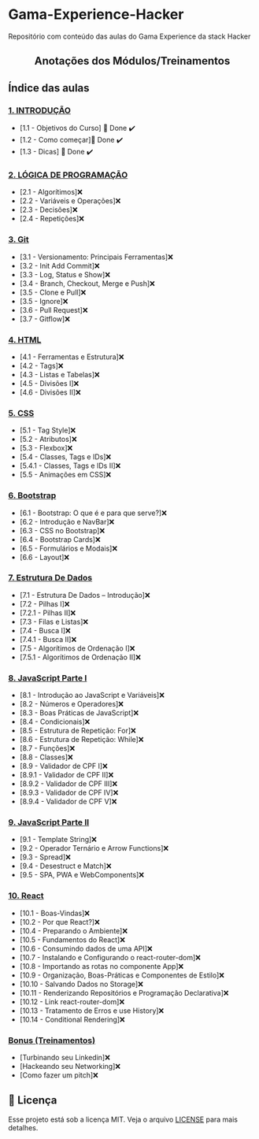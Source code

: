 # Gama-Experience-Hacker
Repositório com conteúdo das aulas do Gama Experience da stack Hacker


<h2 align="center">
  Anotações dos Módulos/Treinamentos
</h2>

## Índice das aulas

 ### [1. INTRODUÇÃO]()
- [1.1 - Objetivos do Curso] 👊 Done :heavy_check_mark:
- [1.2 - Como começar]👊 Done :heavy_check_mark:
- [1.3 - Dicas] 👊 Done :heavy_check_mark:
 ### [2. LÓGICA DE PROGRAMAÇÃO]()
- [2.1 - Algorítimos]❌
- [2.2 - Variáveis e Operações]❌
- [2.3 - Decisões]❌
- [2.4 - Repetições]❌
### [3. Git]()
- [3.1 - Versionamento: Principais Ferramentas]❌
- [3.2 - Init Add Commit]❌
- [3.3 - Log, Status e Show]❌
- [3.4 - Branch, Checkout, Merge e Push]❌
- [3.5 - Clone e Pull]❌
- [3.5 - Ignore]❌
- [3.6 - Pull Request]❌
- [3.7 - Gitflow]❌
### [4. HTML]()
- [4.1 - Ferramentas e Estrutura]❌
- [4.2 - Tags]❌
- [4.3 - Listas e Tabelas]❌
- [4.5 - Divisões I]❌
- [4.6 - Divisões II]❌
### [5. CSS]()
- [5.1 - Tag Style]❌
- [5.2 - Atributos]❌
- [5.3 - Flexbox]❌
- [5.4 - Classes, Tags e IDs]❌
- [5.4.1 - Classes, Tags e IDs II]❌
- [5.5 - Animações em CSS]❌
### [6. Bootstrap]()
- [6.1 - Bootstrap: O que é e para que serve?]❌
- [6.2 - Introdução e NavBar]❌
- [6.3 - CSS no Bootstrap]❌
- [6.4 - Bootstrap Cards]❌
- [6.5 - Formulários e Modais]❌
- [6.6 - Layout]❌
### [7. Estrutura De Dados]()
- [7.1 - Estrutura De Dados – Introdução]❌
- [7.2 - Pilhas I]❌
- [7.2.1 - Pilhas II]❌
- [7.3 - Filas e Listas]❌
- [7.4 - Busca I]❌
- [7.4.1 - Busca II]❌
- [7.5 - Algorítimos de Ordenação I]❌
- [7.5.1 - Algorítimos de Ordenação II]❌
### [8. JavaScript Parte I]()
- [8.1 - Introdução ao JavaScript e Variáveis]❌
- [8.2 - Números e Operadores]❌
- [8.3 - Boas Práticas de JavaScript]❌
- [8.4 - Condicionais]❌
- [8.5 - Estrutura de Repetição: For]❌
- [8.6 - Estrutura de Repetição: While]❌
- [8.7 - Funções]❌
- [8.8 - Classes]❌
- [8.9 - Validador de CPF I]❌
- [8.9.1 - Validador de CPF II]❌
- [8.9.2 - Validador de CPF III]❌
- [8.9.3 - Validador de CPF IV]❌
- [8.9.4 - Validador de CPF V]❌
### [9. JavaScript Parte II]()
- [9.1 - Template String]❌
- [9.2 - Operador Ternário e Arrow Functions]❌
- [9.3 - Spread]❌
- [9.4 - Desestruct e Match]❌
- [9.5 - SPA, PWA e WebComponents]❌
### [10. React]()
- [10.1 - Boas-Vindas]❌
- [10.2 - Por que React?]❌
- [10.4 - Preparando o Ambiente]❌
- [10.5 - Fundamentos do React]❌
- [10.6 - Consumindo dados de uma API]❌
- [10.7 - Instalando e Configurando o react-router-dom]❌
- [10.8 - Importando as rotas no componente App]❌
- [10.9 - Organização, Boas-Práticas e Componentes de Estilo]❌
- [10.10 - Salvando Dados no Storage]❌
- [10.11 - Renderizando Repositórios e Programação Declarativa]❌
- [10.12 - Link react-router-dom]❌
- [10.13 - Tratamento de Erros e use History]❌
- [10.14 - Conditional Rendering]❌
### [Bonus (Treinamentos)]()
- [Turbinando seu Linkedin]❌
- [Hackeando seu Networking]❌
- [Como fazer um pitch]❌







## :memo: Licença

Esse projeto está sob a licença MIT. Veja o arquivo [LICENSE](LICENSE) para mais detalhes.
